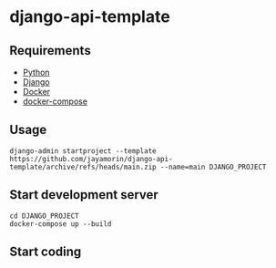 # django-api-template

## Requirements

* [Python](https://www.python.org/downloads/)
* [Django](https://www.djangoproject.com/download/)
* [Docker](https://docs.docker.com/get-docker/)
* [docker-compose](https://docs.docker.com/compose/install/standalone/)

## Usage

```
django-admin startproject --template https://github.com/jayamorin/django-api-template/archive/refs/heads/main.zip --name=main DJANGO_PROJECT
```

## Start development server

```
cd DJANGO_PROJECT
docker-compose up --build
```

## Start coding
